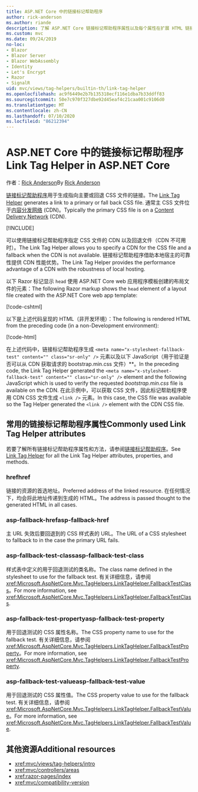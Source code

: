 ```yaml
---
title: ASP.NET Core 中的链接标记帮助程序
author: rick-anderson
ms.author: riande
description: 了解 ASP.NET Core 链接标记帮助程序属性以及每个属性在扩展 HTML 链接标记的行为中所起的作用。
ms.custom: mvc
ms.date: 09/24/2019
no-loc:
- Blazor
- Blazor Server
- Blazor WebAssembly
- Identity
- Let's Encrypt
- Razor
- SignalR
uid: mvc/views/tag-helpers/builtin-th/link-tag-helper
ms.openlocfilehash: ac9f6449e2b7b135318ecf116e1dba7b33ddff83
ms.sourcegitcommit: 50e7c970f327dbe92d45eaf4c21caa001c9106d0
ms.translationtype: MT
ms.contentlocale: zh-CN
ms.lasthandoff: 07/10/2020
ms.locfileid: "86212394"
---
```

# <a name="link-tag-helper-in-aspnet-core"></a><span data-ttu-id="fc92d-103">ASP.NET Core 中的链接标记帮助程序</span><span class="sxs-lookup"><span data-stu-id="fc92d-103">Link Tag Helper in ASP.NET Core</span></span>

<span data-ttu-id="fc92d-104">作者：[Rick Anderson](https://twitter.com/RickAndMSFT)</span><span class="sxs-lookup"><span data-stu-id="fc92d-104">By [Rick Anderson](https://twitter.com/RickAndMSFT)</span></span>

<span data-ttu-id="fc92d-105">[链接标记帮助程序](xref:Microsoft.AspNetCore.Mvc.TagHelpers.LinkTagHelper)用于生成指向主要或回退 CSS 文件的链接。</span><span class="sxs-lookup"><span data-stu-id="fc92d-105">The [Link Tag Helper](xref:Microsoft.AspNetCore.Mvc.TagHelpers.LinkTagHelper) generates a link to a primary or fall back CSS file.</span></span> <span data-ttu-id="fc92d-106">通常主 CSS 文件位于[内容分发网络](/office365/enterprise/content-delivery-networks#what-exactly-is-a-cdn) (CDN)。</span><span class="sxs-lookup"><span data-stu-id="fc92d-106">Typically the primary CSS file is on a [Content Delivery Network](/office365/enterprise/content-delivery-networks#what-exactly-is-a-cdn) (CDN).</span></span>

[!INCLUDE[](~/includes/cdn.md)]

<span data-ttu-id="fc92d-107">可以使用链接标记帮助程序指定 CSS 文件的 CDN 以及回退文件（CDN 不可用时）。</span><span class="sxs-lookup"><span data-stu-id="fc92d-107">The Link Tag Helper allows you to specify a CDN for the CSS file and a fallback when the CDN is not available.</span></span> <span data-ttu-id="fc92d-108">链接标记帮助程序借助本地宿主的可靠性提供 CDN 性能优势。</span><span class="sxs-lookup"><span data-stu-id="fc92d-108">The Link Tag Helper provides the performance advantage of a CDN with the robustness of local hosting.</span></span>

<span data-ttu-id="fc92d-109">以下 Razor 标记显示 `head` 使用 ASP.NET Core web 应用程序模板创建的布局文件的元素：</span><span class="sxs-lookup"><span data-stu-id="fc92d-109">The following Razor markup shows the `head` element of a layout file created with the ASP.NET Core web app template:</span></span>

[!code-cshtml[](link-tag-helper/sample/_Layout.cshtml?name=snippet)]

<span data-ttu-id="fc92d-110">以下是上述代码呈现的 HTML（非开发环境）：</span><span class="sxs-lookup"><span data-stu-id="fc92d-110">The following is rendered HTML from the preceding code (in a non-Development environment):</span></span>

[!code-html[](link-tag-helper/sample/HtmlPage1.html)]

<span data-ttu-id="fc92d-111">在上述代码中，链接标记帮助程序生成 `<meta name="x-stylesheet-fallback-test" content="" class="sr-only" />` 元素以及以下 JavaScript（用于验证是否可以从 CDN 获取请求的 bootstrap.min.css 文件）\*\*。</span><span class="sxs-lookup"><span data-stu-id="fc92d-111">In the preceding code, the Link Tag Helper generated the `<meta name="x-stylesheet-fallback-test" content="" class="sr-only" />` element and the following JavaScript which is used to verify the requested *bootstrap.min.css* file is available on the CDN.</span></span> <span data-ttu-id="fc92d-112">在此示例中，可以获取 CSS 文件，因此标记帮助程序使用 CDN CSS 文件生成 `<link />` 元素。</span><span class="sxs-lookup"><span data-stu-id="fc92d-112">In this case, the CSS file was available so the Tag Helper generated the `<link />` element with the CDN CSS file.</span></span>

## <a name="commonly-used-link-tag-helper-attributes"></a><span data-ttu-id="fc92d-113">常用的链接标记帮助程序属性</span><span class="sxs-lookup"><span data-stu-id="fc92d-113">Commonly used Link Tag Helper attributes</span></span>

<span data-ttu-id="fc92d-114">若要了解所有链接标记帮助程序属性和方法，请参阅[链接标记帮助程序](xref:Microsoft.AspNetCore.Mvc.TagHelpers.LinkTagHelper)。</span><span class="sxs-lookup"><span data-stu-id="fc92d-114">See [Link Tag Helper](xref:Microsoft.AspNetCore.Mvc.TagHelpers.LinkTagHelper)  for all the Link Tag Helper attributes, properties, and methods.</span></span>

### <a name="href"></a><span data-ttu-id="fc92d-115">href</span><span class="sxs-lookup"><span data-stu-id="fc92d-115">href</span></span>

<span data-ttu-id="fc92d-116">链接的资源的首选地址。</span><span class="sxs-lookup"><span data-stu-id="fc92d-116">Preferred address of the linked resource.</span></span> <span data-ttu-id="fc92d-117">在任何情况下，均会将此地址传递到生成的 HTML。</span><span class="sxs-lookup"><span data-stu-id="fc92d-117">The address is passed thought to the generated HTML in all cases.</span></span>

### <a name="asp-fallback-href"></a><span data-ttu-id="fc92d-118">asp-fallback-href</span><span class="sxs-lookup"><span data-stu-id="fc92d-118">asp-fallback-href</span></span>

<span data-ttu-id="fc92d-119">主 URL 失效后要回退到的 CSS 样式表的 URL。</span><span class="sxs-lookup"><span data-stu-id="fc92d-119">The URL of a CSS stylesheet to fallback to in the case the primary URL fails.</span></span>

### <a name="asp-fallback-test-class"></a><span data-ttu-id="fc92d-120">asp-fallback-test-class</span><span class="sxs-lookup"><span data-stu-id="fc92d-120">asp-fallback-test-class</span></span>

<span data-ttu-id="fc92d-121">样式表中定义的用于回退测试的类名称。</span><span class="sxs-lookup"><span data-stu-id="fc92d-121">The class name defined in the stylesheet to use for the fallback test.</span></span> <span data-ttu-id="fc92d-122">有关详细信息，请参阅 <xref:Microsoft.AspNetCore.Mvc.TagHelpers.LinkTagHelper.FallbackTestClass>。</span><span class="sxs-lookup"><span data-stu-id="fc92d-122">For more information, see <xref:Microsoft.AspNetCore.Mvc.TagHelpers.LinkTagHelper.FallbackTestClass>.</span></span>

### <a name="asp-fallback-test-property"></a><span data-ttu-id="fc92d-123">asp-fallback-test-property</span><span class="sxs-lookup"><span data-stu-id="fc92d-123">asp-fallback-test-property</span></span>

<span data-ttu-id="fc92d-124">用于回退测试的 CSS 属性名称。</span><span class="sxs-lookup"><span data-stu-id="fc92d-124">The CSS property name to use for the fallback test.</span></span> <span data-ttu-id="fc92d-125">有关详细信息，请参阅 <xref:Microsoft.AspNetCore.Mvc.TagHelpers.LinkTagHelper.FallbackTestProperty>。</span><span class="sxs-lookup"><span data-stu-id="fc92d-125">For more information, see <xref:Microsoft.AspNetCore.Mvc.TagHelpers.LinkTagHelper.FallbackTestProperty>.</span></span>

### <a name="asp-fallback-test-value"></a><span data-ttu-id="fc92d-126">asp-fallback-test-value</span><span class="sxs-lookup"><span data-stu-id="fc92d-126">asp-fallback-test-value</span></span>

<span data-ttu-id="fc92d-127">用于回退测试的 CSS 属性值。</span><span class="sxs-lookup"><span data-stu-id="fc92d-127">The CSS property value to use for the fallback test.</span></span> <span data-ttu-id="fc92d-128">有关详细信息，请参阅 <xref:Microsoft.AspNetCore.Mvc.TagHelpers.LinkTagHelper.FallbackTestValue>。</span><span class="sxs-lookup"><span data-stu-id="fc92d-128">For more information, see <xref:Microsoft.AspNetCore.Mvc.TagHelpers.LinkTagHelper.FallbackTestValue>.</span></span>

## <a name="additional-resources"></a><span data-ttu-id="fc92d-129">其他资源</span><span class="sxs-lookup"><span data-stu-id="fc92d-129">Additional resources</span></span>

* <xref:mvc/views/tag-helpers/intro>
* <xref:mvc/controllers/areas>
* <xref:razor-pages/index>
* <xref:mvc/compatibility-version>
